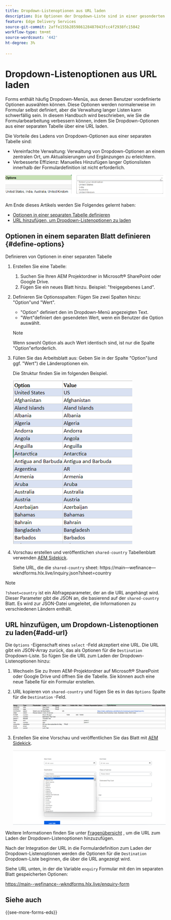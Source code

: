 ```yaml
---
title: Dropdown-Listenoptionen aus URL laden
description: Die Optionen der Dropdown-Liste sind in einer gesonderten Tabelle enthalten und werden dann über die angegebene URL in die primäre Tabelle importiert.
feature: Edge Delivery Services
source-git-commit: 2affe155b285986128487043fcc4f2938fc15842
workflow-type: tm+mt
source-wordcount: '442'
ht-degree: 3%

---
```



# Dropdown-Listenoptionen aus URL laden

Forms enthält häufig Dropdown-Menüs, aus denen Benutzer vordefinierte Optionen auswählen können. Diese Optionen werden normalerweise im Formular selbst definiert, aber die Verwaltung langer Listen kann schwerfällig sein. In diesem Handbuch wird beschrieben, wie Sie die Formularbearbeitung verbessern können, indem Sie Dropdown-Optionen aus einer separaten Tabelle über eine URL laden.


Die Vorteile des Ladens von Dropdown-Optionen aus einer separaten Tabelle sind:

* Vereinfachte Verwaltung: Verwaltung von Dropdown-Optionen an einem zentralen Ort, um Aktualisierungen und Ergänzungen zu erleichtern.
* Verbesserte Effizienz: Manuelles Hinzufügen langer Optionslisten innerhalb der Formulardefinition ist nicht erforderlich.




![Dropdown-Optionen](/help/forms/assets/drop-down-options.png)


Am Ende dieses Artikels werden Sie Folgendes gelernt haben:

* [Optionen in einer separaten Tabelle definieren](#define-options)
* [URL hinzufügen, um Dropdown-Listenoptionen zu laden](#add-url)

## Optionen in einem separaten Blatt definieren {#define-options}

Definieren von Optionen in einer separaten Tabelle

1. Erstellen Sie eine Tabelle:
   1. Suchen Sie Ihren AEM Projektordner in Microsoft® SharePoint oder Google Drive.
   1. Fügen Sie ein neues Blatt hinzu. Beispiel: &quot;freigegebenes Land&quot;.
1. Definieren Sie Optionsspalten: Fügen Sie zwei Spalten hinzu: &quot;Option&quot;und &quot;Wert&quot;.
   * &quot;Option&quot; definiert den im Dropdown-Menü angezeigten Text.
   * &quot;Wert&quot;definiert den gesendeten Wert, wenn ein Benutzer die Option auswählt.

   >[!NOTE]
   >
   >Wenn sowohl Option als auch Wert identisch sind, ist nur die Spalte &quot;Option&quot;erforderlich.

1. Füllen Sie das Arbeitsblatt aus: Geben Sie in der Spalte &quot;Option&quot;(und ggf. &quot;Wert&quot;) die Länderoptionen ein.

   Die Struktur finden Sie im folgenden Beispiel.

   ![Dropdown-Liste für Land](/help/forms/assets/drop-down-country-options.png)

1. Vorschau erstellen und veröffentlichen `shared-country` Tabellenblatt verwenden [AEM Sidekick](https://www.aem.live/developer/tutorial#preview-and-publish-your-content).

   Siehe URL, die die `shared-country` sheet: https://main—wefinance—wkndforms.hlx.live/inquiry.json?sheet=country

>[!NOTE]
>
> `?sheet=country` ist ein Abfrageparameter, der an die URL angehängt wird. Dieser Parameter gibt die JSON an, die basierend auf der `shared-country` Blatt. Es wird zur JSON-Datei umgeleitet, die Informationen zu verschiedenen Ländern enthält.

## URL hinzufügen, um Dropdown-Listenoptionen zu laden{#add-url}

Die `Options` -Eigenschaft eines `select` -Feld akzeptiert eine URL. Die URL gibt ein JSON-Array zurück, das als Optionen für die `Destination` Dropdown-Liste. So fügen Sie die URL zum Laden der Dropdown-Listenoptionen hinzu:

1. Wechseln Sie zu Ihrem AEM-Projektordner auf Microsoft® SharePoint oder Google Drive und öffnen Sie die Tabelle. Sie können auch eine neue Tabelle für ein Formular erstellen.
1. URL kopieren von `shared-country` und fügen Sie es in das `Options` Spalte für die `Destination` -Feld.

   ![Abfragetabelle](/help/forms/assets/drop-down-enquiry.png)

1. Erstellen Sie eine Vorschau und veröffentlichen Sie das Blatt mit [AEM Sidekick](https://www.aem.live/developer/tutorial#preview-and-publish-your-content).


   ![Dropdown-Liste für Land](/help/forms/assets/load-dropdown-options-form.png)

Weitere Informationen finden Sie unter [Fragenübersicht](/help/forms/assets/enquiry-options.xlsx) , um die URL zum Laden der Dropdown-Listenoptionen hinzuzufügen.

Nach der Integration der URL in die Formulardefinition zum Laden der Dropdown-Listenoptionen werden die Optionen für die `Destination` Dropdown-Liste beginnen, die über die URL angezeigt wird.

Siehe URL unten, in der die Variable `enquiry` Formular mit den im separaten Blatt gespeicherten Optionen:

https://main--wefinance--wkndforms.hlx.live/enquiry-form

## Siehe auch

{{see-more-forms-eds}}



